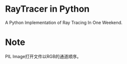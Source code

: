 # RayTracer in Python
A Python Implementation of Ray Tracing In One Weekend.

# Note
PIL Image打开文件以RGB的通道顺序。

